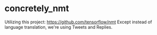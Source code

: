 # concretely_nmt

Utilizing this project:  https://github.com/tensorflow/nmt  Except instead of language translation, we're using Tweets and Replies.
